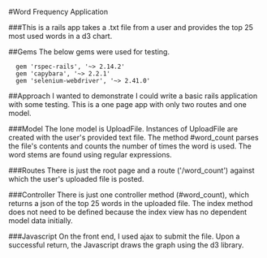 #Word Frequency Application

###This is a rails app takes a .txt file from a user and provides the top 25 most used words in a d3 chart.

##Gems
The below gems were used for testing.
```
  gem 'rspec-rails', '~> 2.14.2'
  gem 'capybara', '~> 2.2.1'
  gem 'selenium-webdriver', '~> 2.41.0'
```
##Approach
I wanted to demonstrate I could write a basic rails application with some testing.  This is a one page app with only two routes and one model.

###Model
The lone model is UploadFile.  Instances of UploadFile are created with the user's provided text file.  The method #word_count parses the file's contents and counts the number of times the word is used.  The word stems are found using regular expressions.

###Routes
There is just the root page and a route ('/word_count') against which the user's uploaded file is posted.

###Controller
There is just one controller method (#word_count), which returns a json of the top 25 words in the uploaded file.  The index method does not need to be defined because the index view has no dependent model data initially.

###Javascript
On the front end, I used ajax to submit the file.  Upon a successful return, the Javascript draws the graph using the d3 library.
